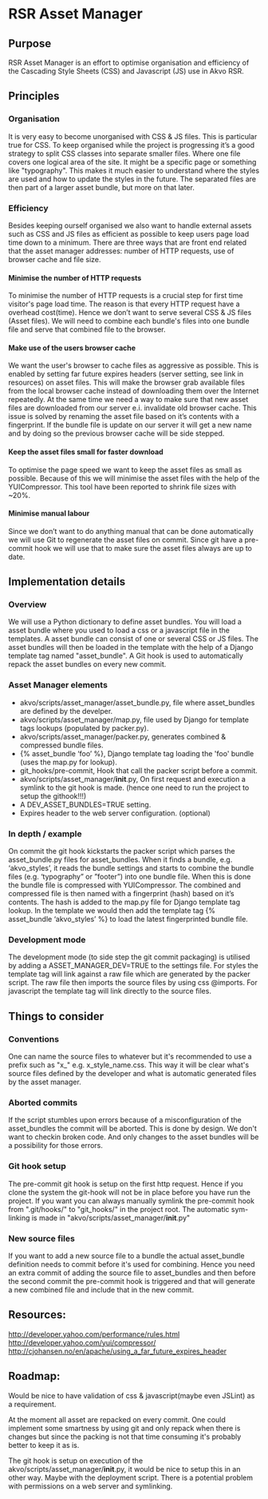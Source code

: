# RSR Asset Manager

## Purpose
RSR Asset Manager is an effort to optimise organisation and efficiency of the Cascading Style Sheets (CSS) and Javascript (JS) use in Akvo RSR. 

## Principles

### Organisation
It is very easy to become unorganised with CSS & JS files. This is particular true for CSS. To keep organised while the project is progressing it’s a good strategy to split CSS classes into separate smaller files. Where one file covers one logical area of the site. It might be a specific page or something like "typography". This makes it much easier to understand where the styles are used and how to update the styles in the future. The separated files are then part of a larger asset bundle, but more on that later.

### Efficiency
Besides keeping ourself organised we also want to handle external assets such as CSS and JS files as efficient as possible to keep users page load time down to a minimum. There are three ways that are front end related that the asset manager addresses: number of HTTP requests, use of browser cache and file size.

#### Minimise the number of HTTP requests
To minimise the number of HTTP requests is a crucial step for first time visitor's page load time. The reason is that every HTTP request have a overhead cost(time). Hence we don’t want to serve several CSS & JS files (Asset files). We will need to combine each bundle's files into one bundle file and serve that combined file to the browser.

#### Make use of the users browser cache
We want the user's browser to cache files as aggressive as possible. This is enabled by setting far future expires headers (server setting, see link in resources) on asset files. This will make the browser grab available files from the local browser cache instead of downloading them over the Internet repeatedly. At the same time we need a way to make sure that new asset files are downloaded from our server e.i. invalidate old browser cache. This issue is solved by renaming the asset file based on it’s contents with a fingerprint. If the bundle file is update on our server it will get a new name and by doing so the previous browser cache will be side stepped.

#### Keep the asset files small for faster download
To optimise the page speed we want to keep the asset files as small as possible. Because of this we will minimise the asset files with the help of the YUICompressor. This tool have been reported to shrink file sizes with ~20%.

#### Minimise manual labour
Since we don’t want to do anything manual that can be done automatically we will use Git to regenerate the asset files on commit. Since git have a pre-commit hook we will use that to make sure the asset files always are up to date.

## Implementation details

### Overview
We will use a Python dictionary to define asset bundles. You will load a asset bundle where you used to load a css or a javascript file in the templates. A asset bundle can consist of one or several CSS or JS files. The asset bundles will then be loaded in the template with the help of a Django template tag named "asset_bundle". A Git hook is used to automatically repack the asset bundles on every new commit. 

### Asset Manager elements
- akvo/scripts/asset_manager/asset_bundle.py, file where asset_bundles are defined by the develper.
- akvo/scripts/asset_manager/map.py, file used by Django for template tags lookups (populated by packer.py).
- akvo/scripts/asset_manager/packer.py, generates combined & compressed bundle files.
- {% asset_bundle ‘foo’ %}, Django template tag loading the 'foo' bundle (uses the map.py for lookup).
- git_hooks/pre-commit, Hook that call the packer script before a commit.
- akvo/scripts/asset_manager/__init__.py, On first request and execution a symlink to the git hook is made. (hence one need to run the project to setup the githook!!!)
- A DEV_ASSET_BUNDLES=TRUE setting.
- Expires header to the web server configuration. (optional)

### In depth / example
On commit the git hook kickstarts the packer script which parses the asset_bundle.py files for asset_bundles. When it finds a bundle, e.g. ‘akvo_styles’, it reads the bundle settings and starts to combine the bundle files (e.g. ‘typography” or ”footer”) into one bundle file. When this is done the bundle file is compressed with YUICompressor. The combined and compressed file is then named with a fingerprint (hash) based on it’s contents. The hash is added to the map.py file for Django template tag lookup. In the template we would then add the template tag {% asset_bundle ‘akvo_styles’ %} to load the latest fingerprinted bundle file.

### Development mode
The development mode (to side step the git commit packaging) is utilised by adding a ASSET_MANAGER_DEV=TRUE to the settings file. For styles the template tag will link against a raw file which are generated by the packer script. The raw file then imports the source files by using css @imports. For javascript the template tag will link directly to the source files.

## Things to consider

### Conventions
One can name the source files to whatever but it's recommended to use a prefix such as "x_" e.g. x_style_name.css. This way it will be clear what's source files defined by the developer and what is automatic generated files by the asset manager.

### Aborted commits
If the script stumbles upon errors because of a misconfiguration of the asset_bundles the commit will be aborted. This is done by design. We don't want to checkin broken code. And only changes to the asset bundles will be a possibility for those errors.

### Git hook setup
The pre-commit git hook is setup on the first http request. Hence if you clone the system the git-hook will not be in place before you have run the project. If you want you can always manually symlink the pre-commit hook from ".git/hooks/" to "git_hooks/" in the project root. The automatic sym-linking is made in "akvo/scripts/asset_manager/__init__.py"

### New source files
If you want to add a new source file to a bundle the actual asset_bundle definition needs to commit before it's used for combining. Hence you need an extra commit of adding the source file to asset_bundles and then before the second commit the pre-commit hook is triggered and that will generate a new combined file and include that in the new commit.

## Resources:
http://developer.yahoo.com/performance/rules.html
http://developer.yahoo.com/yui/compressor/
http://cjohansen.no/en/apache/using_a_far_future_expires_header

## Roadmap:
Would be nice to have validation of css & javascript(maybe even JSLint) as a requirement.

At the moment all asset are repacked on every commit. One could implement some smartness by using git and only repack when there is changes but since the packing is not that time consuming it's probably better to keep it as is.

The git hook is setup on execution of the akvo/scripts/asset_manager/__init__.py, it would be nice to setup this in an other way. Maybe with the deployment script. There is a potential problem with permissions on a web server and symlinking.
